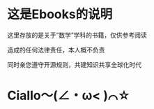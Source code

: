 # 这是Ebooks的说明

这里存放的是关于“数学”学科的书籍，仅供参考阅读

造成的任何法律责任，本人概不负责

同时亲您遵守开源规则，共建知识共享全球化时代

# Ciallo～(∠・ω< )⌒☆
